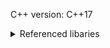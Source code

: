 C++ version: C++17

<details>
  <summary>Referenced libaries</summary>
    
  <ul>
    <li>[beet](https://beet-aizu.github.io/library/)</li>
    <li>[CP Algorithms](https://cp-algorithms.github.io/cp-algorithms-aux/)</li>
    <li>[ei1333](https://ei1333.github.io/library/)</li>
    <li>[hitonanode](https://hitonanode.github.io/cplib-cpp/)</li>
    <li>[maspy](https://maspypy.github.io/library/)</li>
    <li>[Nachia](https://nachiavivias.github.io/cp-library/cpp/)</li>
    <li>[noshi91](https://noshi91.github.io/Library/)</li>
    <li>[Nyaan](https://nyaannyaan.github.io/library/)</li>
    <li>[sotanishy](https://sotanishy.github.io/cp-library-cpp/)</li>
    <li>[suisen](https://suisen-cp.github.io/cp-library-cpp/)</li>
    <li>[tko919](https://tko919.github.io/library/)</li>
  </ul>
</details>
